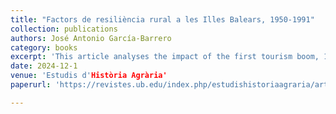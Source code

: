 ```yaml
---
title: "Factors de resiliència rural a les Illes Balears, 1950-1991"
collection: publications
authors: José Antonio García-Barrero
category: books
excerpt: 'This article analyses the impact of the first tourism boom, 1955–1973, and the second, 1985–1991, on rural Mallorca. The results suggest that during the first period, the rural penalty increased very significantly, triggering an increase in intra-provincial migration. Thus, rural resilience was not based on the retention of young natives, but on the substitution of the local population by internal migrants from the Balearic Islands and mainland Spain. Rural municipalities with a higher degree of economic diversification and access to urban markets had a greater capacity for the retention of young natives and demographic growth.'
date: 2024-12-1
venue: 'Estudis d'Història Agrària'
paperurl: 'https://revistes.ub.edu/index.php/estudishistoriaagraria/article/view/48514/42571'

---
```

